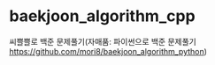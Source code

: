 # baekjoon_algorithm_cpp
씨쁠쁠로 백준 문제풀기(자매품: 파이썬으로 백준 문제풀기 https://github.com/mori8/baekjoon_algorithm_python)
